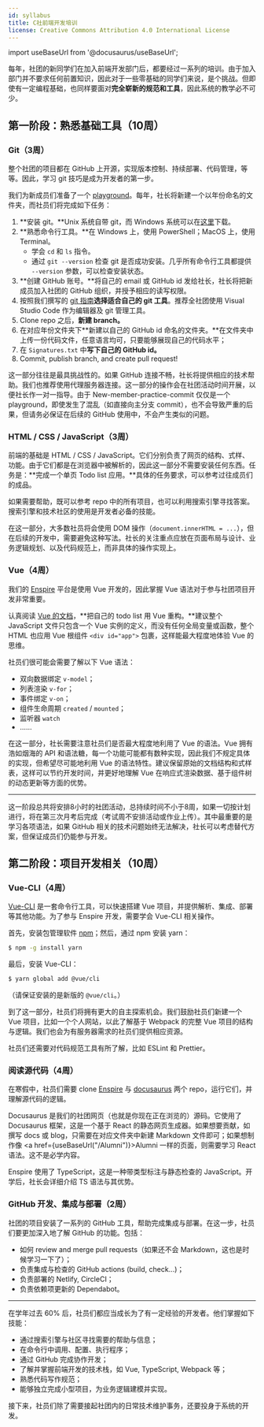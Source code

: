 ```yaml
---
id: syllabus
title: C社前端开发培训
license: Creative Commons Attribution 4.0 International License
---
```


import useBaseUrl from '@docusaurus/useBaseUrl';

每年，社团的新同学们在加入前端开发部门后，都要经过一系列的培训。由于加入部门并不要求任何前置知识，因此对于一些零基础的同学们来说，是个挑战。但即使有一定编程基础，也同样要面对**完全崭新的规范和工具**，因此系统的教学必不可少。

## 第一阶段：熟悉基础工具（10周）

### Git（3周）

整个社团的项目都在 GitHub 上开源，实现版本控制、持续部署、代码管理，等等。因此，学习 git 技巧是成为开发者的第一步。

我们为新成员们准备了一个 [playground](https://github.com/Computerization/New-member-practice-commit)。每年，社长将新建一个以年份命名的文件夹，而社员们将完成如下任务：

1. **安装 git。**Unix 系统自带 git，而 Windows 系统可以在[这里](https://git-scm.com/download/win)下载。
2. **熟悉命令行工具。**在 Windows 上，使用 PowerShell；MacOS 上，使用 Terminal。
    - 学会 `cd` 和 `ls` 指令。
    - 通过 `git --version` 检查 git 是否成功安装。几乎所有命令行工具都提供 `--version` 参数，可以检查安装状态。
3. **创建 GitHub 账号。**将自己的 email 或 GitHub id 发给社长，社长将把新成员加入社团的 GitHub 组织，并授予相应的读写权限。
4. 按照我们撰写的 [git 指南](https://github.com/Computerization/New-member-practice-commit/blob/master/README.md)**选择适合自己的 git 工具**。推荐全社团使用 Visual Studio Code 作为编辑器及 git 管理工具。
5. Clone repo 之后，**新建 branch。**
6. 在对应年份文件夹下**新建以自己的 GitHub id 命名的文件夹。**在文件夹中上传一份代码文件，任意语言均可，只要能够展现自己的代码水平；
7. 在 `Signatures.txt` 中**写下自己的 GitHub id。**
8. Commit, publish branch, and create pull request!

这一部分往往是最具挑战性的。如果 GitHub 连接不畅，社长将提供相应的技术帮助。我们也推荐使用代理服务器连接。这一部分的操作会在社团活动时间开展，以便社长作一对一指导。由于 New-member-practice-commit 仅仅是一个 playground，即使发生了混乱（如直接向主分支 commit），也不会导致严重的后果，但请务必保证在后续的 GitHub 使用中，不会产生类似的问题。

### HTML / CSS / JavaScript（3周）

前端的基础是 HTML / CSS / JavaScript。它们分别负责了网页的结构、式样、功能。由于它们都是在浏览器中被解析的，因此这一部分不需要安装任何东西。任务是：**完成一个单页 Todo list 应用。**具体的任务要求，可以参考过往成员们的成品。

如果需要帮助，既可以参考 repo 中的所有项目，也可以利用搜索引擎寻找答案。搜索引擎和技术社区的使用是开发者必备的技能。

在这一部分，大多数社员将会使用 DOM 操作（`document.innerHTML = ...`），但在后续的开发中，需要避免这种写法。社长的关注重点应放在页面布局与设计、业务逻辑规划、以及代码规范上，而非具体的操作实现上。

### Vue（4周）

我们的 [Enspire](./enspire/what-is-enspire.md) 平台是使用 Vue 开发的，因此掌握 Vue 语法对于参与社团项目开发非常重要。

认真阅读 [Vue 的文档](https://vuejs.org/v2/guide/)，**把自己的 todo list 用 Vue 重构。**建议整个 JavaScript 文件只包含一个 Vue 实例的定义，而没有任何全局变量或函数，整个 HTML 也应用 Vue 根组件 `<div id="app">` 包裹，这样能最大程度地体验 Vue 的思维。

社员们很可能会需要了解以下 Vue 语法：

- 双向数据绑定 `v-model`；
- 列表渲染 `v-for`；
- 事件绑定 `v-on`；
- 组件生命周期 `created` / `mounted`；
- 监听器 `watch`
- ……

在这一部分，社长需要注意社员们是否最大程度地利用了 Vue 的语法。Vue 拥有浩如烟海的 API 和语法糖，每一个功能可能都有数种实现，因此我们不规定具体的实现，但希望尽可能地利用 Vue 的语法特性。建议保留原始的文档结构和式样表，这样可以节约开发时间，并更好地理解 Vue 在响应式渲染数据、基于组件树的动态更新等方面的优势。

---

这一阶段总共将安排8小时的社团活动，总持续时间不小于8周，如果一切按计划进行，将在第三次月考后完成（考试周不安排活动或作业上传）。其中最重要的是学习各项语法，如果 GitHub 相关的技术问题始终无法解决，社长可以考虑替代方案，但保证成员们仍能参与开发。

## 第二阶段：项目开发相关（10周）

### Vue-CLI（4周）

[Vue-CLI](https://cli.vuejs.org/zh/guide/) 是一套命令行工具，可以快速搭建 Vue 项目，并提供解析、集成、部署等其他功能。为了参与 Enspire 开发，需要学会 Vue-CLI 相关操作。

首先，安装包管理软件 [npm](https://www.npmjs.com/get-npm)；然后，通过 npm 安装 yarn：

```bash
$ npm -g install yarn
```

最后，安装 Vue-CLI：

```bash
$ yarn global add @vue/cli
```

（请保证安装的是新版的 `@vue/cli`。）

到了这一部分，社员们将拥有更大的自主探索机会。我们鼓励社员们新建一个 Vue 项目，比如一个个人网站，以此了解基于 Webpack 的完整 Vue 项目的结构与逻辑。我们也会为有服务器需求的社员们提供相应资源。

社员们还需要对代码规范工具有所了解，比如 ESLint 和 Prettier。

### 阅读源代码（4周）

在寒假中，社员们需要 clone [Enspire](https://github.com/Computerization/Enspire) 与 [docusaurus](https://github.com/Computerization/docusaurus) 两个 repo，运行它们，并理解源代码的逻辑。

Docusaurus 是我们的社团网页（也就是你现在正在浏览的）源码。它使用了 Docusaurus 框架，这是一个基于 React 的静态网页生成器。如果想要贡献，如撰写 docs 或 blog，只需要在对应文件夹中新建 Markdown 文件即可；如果想制作像 <a href={useBaseUrl("/Alumni")}>Alumni</a> 一样的页面，则需要学习 React 语法。这不是必学内容。

Enspire 使用了 TypeScript，这是一种带类型标注与静态检查的 JavaScript。开学后，社长会详细介绍 TS 语法与其优势。

### GitHub 开发、集成与部署（2周）

社团的项目安装了一系列的 GitHub 工具，帮助完成集成与部署。在这一步，社员们要更加深入地了解 GitHub 的功能。包括：

- 如何 review and merge pull requests（如果还不会 Markdown，这也是时候学习一下了）；
- 负责集成与检查的 GitHub actions (build, check...)；
- 负责部署的 Netlify, CircleCI；
- 负责依赖项更新的 Dependabot。

---

在学年过去 60% 后，社员们都应当成长为了有一定经验的开发者。他们掌握如下技能：

- 通过搜索引擎与社区寻找需要的帮助与信息；
- 在命令行中调用、配置、执行程序；
- 通过 GitHub 完成协作开发；
- 了解并掌握前端开发的技术栈，如 Vue, TypeScript, Webpack 等；
- 熟悉代码写作规范；
- 能够独立完成小型项目，为业务逻辑建模并实现。

接下来，社员们除了需要接起社团内的日常技术维护事务，还要投身于系统的开发。
